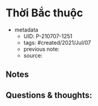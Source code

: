 # Thời Bắc thuộc

- metadata
	- UID: P-210707-1251
	- tags: #created/2021/Jul/07
	- previous note: 
	- source: 

## Notes

## Questions & thoughts:

